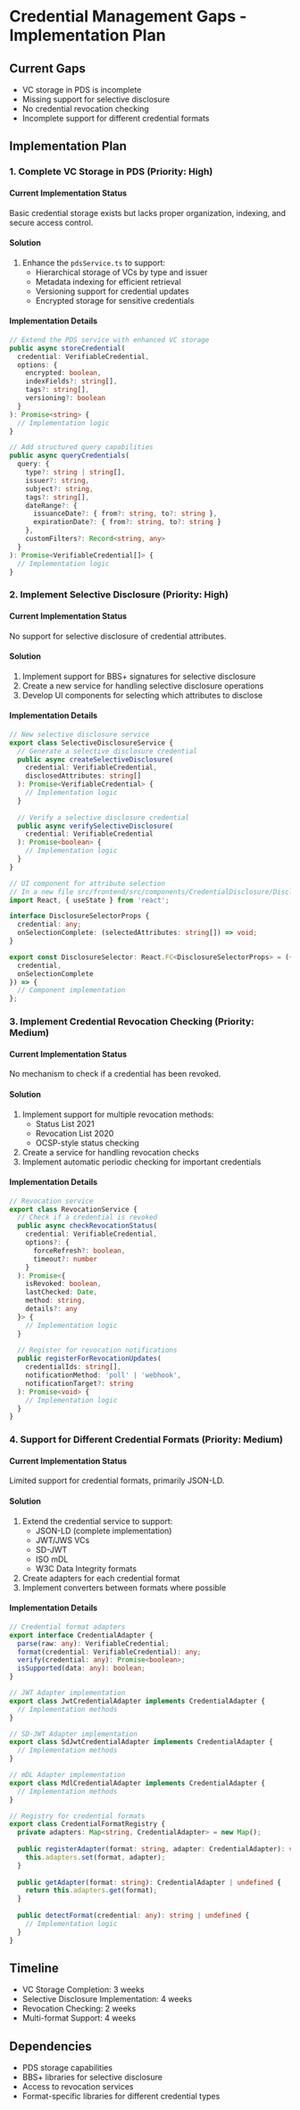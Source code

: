 # Credential Management Gaps - Implementation Plan

## Current Gaps
- VC storage in PDS is incomplete
- Missing support for selective disclosure
- No credential revocation checking
- Incomplete support for different credential formats

## Implementation Plan

### 1. Complete VC Storage in PDS (Priority: High)

#### Current Implementation Status
Basic credential storage exists but lacks proper organization, indexing, and secure access control.

#### Solution
1. Enhance the `pdsService.ts` to support:
   - Hierarchical storage of VCs by type and issuer
   - Metadata indexing for efficient retrieval
   - Versioning support for credential updates
   - Encrypted storage for sensitive credentials

#### Implementation Details
```typescript
// Extend the PDS service with enhanced VC storage
public async storeCredential(
  credential: VerifiableCredential,
  options: {
    encrypted: boolean,
    indexFields?: string[],
    tags?: string[],
    versioning?: boolean
  }
): Promise<string> {
  // Implementation logic
}

// Add structured query capabilities
public async queryCredentials(
  query: {
    type?: string | string[],
    issuer?: string,
    subject?: string,
    tags?: string[],
    dateRange?: {
      issuanceDate?: { from?: string, to?: string },
      expirationDate?: { from?: string, to?: string }
    },
    customFilters?: Record<string, any>
  }
): Promise<VerifiableCredential[]> {
  // Implementation logic
}
```

### 2. Implement Selective Disclosure (Priority: High)

#### Current Implementation Status
No support for selective disclosure of credential attributes.

#### Solution
1. Implement support for BBS+ signatures for selective disclosure
2. Create a new service for handling selective disclosure operations
3. Develop UI components for selecting which attributes to disclose

#### Implementation Details
```typescript
// New selective disclosure service
export class SelectiveDisclosureService {
  // Generate a selective disclosure credential
  public async createSelectiveDisclosure(
    credential: VerifiableCredential,
    disclosedAttributes: string[]
  ): Promise<VerifiableCredential> {
    // Implementation logic
  }
  
  // Verify a selective disclosure credential
  public async verifySelectiveDisclosure(
    credential: VerifiableCredential
  ): Promise<boolean> {
    // Implementation logic
  }
}

// UI component for attribute selection
// In a new file src/frontend/src/components/CredentialDisclosure/DisclosureSelector.tsx
import React, { useState } from 'react';

interface DisclosureSelectorProps {
  credential: any;
  onSelectionComplete: (selectedAttributes: string[]) => void;
}

export const DisclosureSelector: React.FC<DisclosureSelectorProps> = ({
  credential,
  onSelectionComplete
}) => {
  // Component implementation
};
```

### 3. Implement Credential Revocation Checking (Priority: Medium)

#### Current Implementation Status
No mechanism to check if a credential has been revoked.

#### Solution
1. Implement support for multiple revocation methods:
   - Status List 2021
   - Revocation List 2020
   - OCSP-style status checking
2. Create a service for handling revocation checks
3. Implement automatic periodic checking for important credentials

#### Implementation Details
```typescript
// Revocation service
export class RevocationService {
  // Check if a credential is revoked
  public async checkRevocationStatus(
    credential: VerifiableCredential,
    options?: {
      forceRefresh?: boolean,
      timeout?: number
    }
  ): Promise<{
    isRevoked: boolean,
    lastChecked: Date,
    method: string,
    details?: any
  }> {
    // Implementation logic
  }
  
  // Register for revocation notifications
  public registerForRevocationUpdates(
    credentialIds: string[],
    notificationMethod: 'poll' | 'webhook',
    notificationTarget?: string
  ): Promise<void> {
    // Implementation logic
  }
}
```

### 4. Support for Different Credential Formats (Priority: Medium)

#### Current Implementation Status
Limited support for credential formats, primarily JSON-LD.

#### Solution
1. Extend the credential service to support:
   - JSON-LD (complete implementation)
   - JWT/JWS VCs
   - SD-JWT
   - ISO mDL
   - W3C Data Integrity formats
2. Create adapters for each credential format
3. Implement converters between formats where possible

#### Implementation Details
```typescript
// Credential format adapters
export interface CredentialAdapter {
  parse(raw: any): VerifiableCredential;
  format(credential: VerifiableCredential): any;
  verify(credential: any): Promise<boolean>;
  isSupported(data: any): boolean;
}

// JWT Adapter implementation
export class JwtCredentialAdapter implements CredentialAdapter {
  // Implementation methods
}

// SD-JWT Adapter implementation
export class SdJwtCredentialAdapter implements CredentialAdapter {
  // Implementation methods
}

// mDL Adapter implementation
export class MdlCredentialAdapter implements CredentialAdapter {
  // Implementation methods
}

// Registry for credential formats
export class CredentialFormatRegistry {
  private adapters: Map<string, CredentialAdapter> = new Map();
  
  public registerAdapter(format: string, adapter: CredentialAdapter): void {
    this.adapters.set(format, adapter);
  }
  
  public getAdapter(format: string): CredentialAdapter | undefined {
    return this.adapters.get(format);
  }
  
  public detectFormat(credential: any): string | undefined {
    // Implementation logic
  }
}
```

## Timeline
- VC Storage Completion: 3 weeks
- Selective Disclosure Implementation: 4 weeks
- Revocation Checking: 2 weeks
- Multi-format Support: 4 weeks

## Dependencies
- PDS storage capabilities
- BBS+ libraries for selective disclosure
- Access to revocation services
- Format-specific libraries for different credential types

